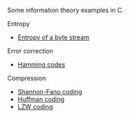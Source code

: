 Some information theory examples in C.

Entropy 

* [Entropy of a byte stream](/entropy)

Error correction

* [Hamming codes](/hamming) 

Compression

* [Shannon-Fano coding](/shannon-fano) 
* [Huffman coding](/huffman) 
* [LZW coding](/lzw) 

